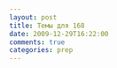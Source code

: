 ```yaml
---
layout: post
title: Темы для 168
date: 2009-12-29T16:22:00
comments: true
categories: prep
---
```


